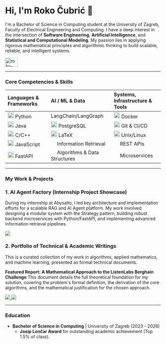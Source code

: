 # Hi, I'm Roko Čubrić 👋

I'm a Bachelor of Science in Computing student at the University of Zagreb, Faculty of Electrical Engineering and Computing. I have a deep interest in the intersection of **Software Engineering**, **Artificial Intelligence**, and **Statistical and Computational Modeling**. My passion lies in applying rigorous mathematical principles and algorithmic thinking to build scalable, reliable, and intelligent systems.

<p align="left">
  <a href="https://linkedin.com/in/roko-cubric" target="blank"><img align="center" src="https://raw.githubusercontent.com/rahuldkjain/github-profile-readme-generator/master/src/images/icons/Social/linked-in-alt.svg"  alt="roko-cubric" height="30" width="40" /></a>
</p>

---

### Core Competencies & Skills

| Languages & Frameworks | AI / ML & Data | Systems, Infrastructure & Tools |
| :--- | :--- | :--- |
| <img src="https://cdn.jsdelivr.net/gh/devicons/devicon/icons/python/python-original.svg" alt="Python" width="20" height="20"/> Python | <span style="display: inline-block; width: 20px;"></span>LangChain/LangGraph | <img src="https://cdn.jsdelivr.net/gh/devicons/devicon/icons/docker/docker-original.svg" alt="Docker" width="20" height="20"/> Docker |
| <img src="https://cdn.jsdelivr.net/gh/devicons/devicon/icons/java/java-original.svg" alt="Java" width="20" height="20"/> Java | <img src="https://cdn.jsdelivr.net/gh/devicons/devicon/icons/postgresql/postgresql-original.svg" alt="PostgreSQL" width="20" height="20"/> PostgreSQL | <img src="https://cdn.jsdelivr.net/gh/devicons/devicon/icons/git/git-original.svg" alt="Git" width="20" height="20"/> Git & CI/CD |
| <img src="https://cdn.jsdelivr.net/gh/devicons/devicon/icons/cplusplus/cplusplus-original.svg" alt="C++" width="20" height="20"/> C/C++ | <img src="https://cdn.jsdelivr.net/gh/devicons/devicon/icons/latex/latex-original.svg" alt="LaTeX" width="20" height="20"/> LaTeX | <img src="https://cdn.jsdelivr.net/gh/devicons/devicon/icons/linux/linux-original.svg" alt="Linux" width="20" height="20"/> Unix/Linux |
| <img src="https://cdn.jsdelivr.net/gh/devicons/devicon/icons/javascript/javascript-original.svg" alt="JavaScript" width="20" height="20"/> JavaScript | <span style="display: inline-block; width: 20px;"></span>Information Retrieval | <span style="display: inline-block; width: 20px;"></span>REST APIs |
| <img src="https://cdn.jsdelivr.net/gh/devicons/devicon/icons/fastapi/fastapi-original.svg" alt="FastAPI" width="20" height="20"/> FastAPI | <span style="display: inline-block; width: 20px;"></span>Algorithms & Data Structures | <span style="display: inline-block; width: 20px;"></span>Microservices |

---

### My Work & Projects

### 1. AI Agent Factory (Internship Project Showcase)
During my internship at Abysalto, I led key architecture and implementation efforts for a scalable RAG and AI Agent platform. My work involved designing a modular system with the Strategy pattern, building robust backend microservices with Python/FastAPI, and implementing advanced information retrieval pipelines.

<a href="https://github.com/rokocuba/AI-Agent-RAG-Platform" target="blank">
  <img src="https://img.shields.io/badge/-View Project Showcase-blue?style=for-the-badge&logo=github">
</a>

### 2. Portfolio of Technical & Academic Writings
This is a curated collection of my work in algorithms, applied mathematics, and machine learning, presented as formal technical documents.

**Featured Report: A Mathematical Approach to the ListenLabs Berghain Challenge**
This document details the full theoretical foundation for my solution, covering the problem's formal definition, the derivation of the core algorithms, and the mathematical justification for the chosen approach.

<a href="https://github.com/rokocuba/Technical-Writings/blob/main/berghain-challenge/Berghain_Challenge_Mathematical_Approach.pdf" target="blank">
  <img src="https://img.shields.io/badge/-Read the Berghain Challenge Report (PDF)-red?style=for-the-badge&logo=adobe-acrobat-reader">
</a>
<a href="https://github.com/rokocuba/Technical-Writings" target="blank">
  <img src="https://img.shields.io/badge/-Explore All Writings-grey?style=for-the-badge&logo=github">
</a>

---

### Education

- **Bachelor of Science in Computing** | University of Zagreb (2023 - 2026)
  - **Josip Lončar Award** for outstanding academic achievement (Top 1.5% of class).
